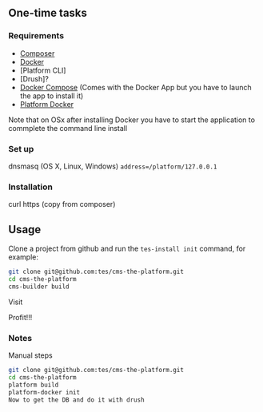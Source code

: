 
## One-time tasks
### Requirements

* [Composer](https://getcomposer.org/)
* [Docker](https://www.docker.com/)
* [Platform CLI]
* [Drush]?
* [Docker Compose](https://docs.docker.com/compose/) (Comes with the Docker App but you have to launch the app to install it)
* [Platform Docker](https://github.com/mglaman/platform-docker)

Note that on OSx after installing Docker you have to start the application to
commplete the command line install
### Set up
dnsmasq (OS X, Linux, Windows)
`address=/platform/127.0.0.1`

### Installation
curl https (copy from composer)

## Usage
Clone a project from github and run the `tes-install init` command, for example:
```bash
git clone git@github.com:tes/cms-the-platform.git
cd cms-the-platform
cms-builder build
```

Visit
 

Profit!!!

### Notes

Manual steps
```bash
git clone git@github.com:tes/cms-the-platform.git
cd cms-the-platform
platform build
platform-docker init
Now to get the DB and do it with drush
```